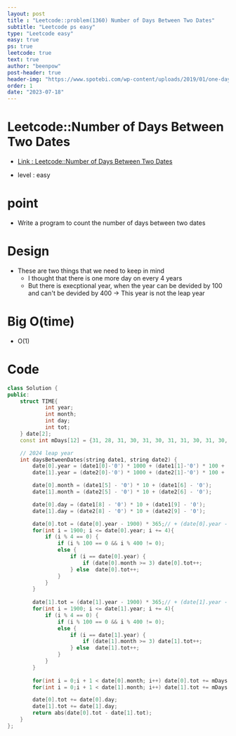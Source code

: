 ```yaml
---
layout: post
title : "Leetcode::problem(1360) Number of Days Between Two Dates"
subtitle: "Leetcode ps easy"
type: "Leetcode easy"
easy: true
ps: true
leetcode: true
text: true
author: "beenpow"
post-header: true
header-img: "https://www.spotebi.com/wp-content/uploads/2019/01/one-day-day-one-workout-motivation-spotebi.jpg"
order: 1
date: "2023-07-18"
---
```


# Leetcode::Number of Days Between Two Dates
- [Link : Leetcode::Number of Days Between Two Dates](https://leetcode.com/problems/number-of-days-between-two-dates/description/)

- level : easy

# point
- Write a program to count the number of days between two dates

# Design
- These are two things that we need to keep in mind
  - I thought that there is one more day on every 4 years
  - But there is execptional year, when the year can be devided by 100 and can't be devided by 400 -> This year is not the leap year

# Big O(time)
- O(1)

# Code

```cpp
class Solution {
public:
    struct TIME{
            int year;
            int month;
            int day;
            int tot;
    } date[2];
    const int mDays[12] = {31, 28, 31, 30, 31, 30, 31, 31, 30, 31, 30, 31};

    // 2024 leap year
    int daysBetweenDates(string date1, string date2) {
        date[0].year = (date1[0]-'0') * 1000 + (date1[1]-'0') * 100 + (date1[2]-'0') * 10 + (date1[3] - '0');
        date[1].year = (date2[0]-'0') * 1000 + (date2[1]-'0') * 100 + (date2[2]-'0') * 10 + (date2[3] - '0');

        date[0].month = (date1[5] - '0') * 10 + (date1[6] - '0');
        date[1].month = (date2[5] - '0') * 10 + (date2[6] - '0');

        date[0].day = (date1[8] - '0') * 10 + (date1[9] - '0');
        date[1].day = (date2[8] - '0') * 10 + (date2[9] - '0');

        date[0].tot = (date[0].year - 1900) * 365;// + (date[0].year - 1900) / 4;
        for(int i = 1900; i <= date[0].year; i += 4){
            if (i % 4 == 0) {
                if (i % 100 == 0 && i % 400 != 0);
                else {
                    if (i == date[0].year) {
                        if (date[0].month >= 3) date[0].tot++;
                    } else  date[0].tot++;
                }
            }
        }
        
        date[1].tot = (date[1].year - 1900) * 365;// + (date[1].year - 1900) / 4;
        for(int i = 1900; i <= date[1].year; i += 4){
            if (i % 4 == 0) {
                if (i % 100 == 0 && i % 400 != 0);
                else {
                    if (i == date[1].year) {
                        if (date[1].month >= 3) date[1].tot++;
                    } else  date[1].tot++;
                }
            }
        }
        
        for(int i = 0;i + 1 < date[0].month; i++) date[0].tot += mDays[i];
        for(int i = 0;i + 1 < date[1].month; i++) date[1].tot += mDays[i];

        date[0].tot += date[0].day;
        date[1].tot += date[1].day;
        return abs(date[0].tot - date[1].tot);
    }
};
```
